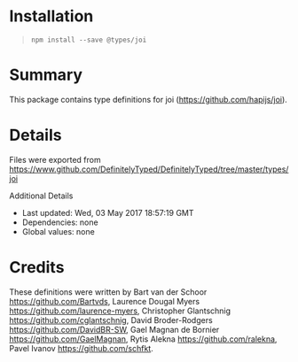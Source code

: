 # Installation
> `npm install --save @types/joi`

# Summary
This package contains type definitions for joi (https://github.com/hapijs/joi).

# Details
Files were exported from https://www.github.com/DefinitelyTyped/DefinitelyTyped/tree/master/types/joi

Additional Details
 * Last updated: Wed, 03 May 2017 18:57:19 GMT
 * Dependencies: none
 * Global values: none

# Credits
These definitions were written by Bart van der Schoor <https://github.com/Bartvds>, Laurence Dougal Myers <https://github.com/laurence-myers>, Christopher Glantschnig <https://github.com/cglantschnig>, David Broder-Rodgers <https://github.com/DavidBR-SW>, Gael Magnan de Bornier <https://github.com/GaelMagnan>, Rytis Alekna <https://github.com/ralekna>, Pavel Ivanov <https://github.com/schfkt>.
